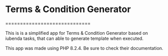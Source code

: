 # Terms & Condition Generator

=============================

This is is a simplified app for Terms & Condition Generator based on iubenda tasks, that can able to generate template when executed.

This app was made using PHP 8.2.4. Be sure to check their documentation.
